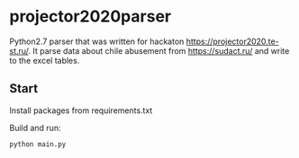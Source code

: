 # projector2020parser
Python2.7 parser that was written for hackaton https://projector2020.te-st.ru/. It parse data about chile abusement from https://sudact.ru/ and write to the excel tables. 
## Start
Install packages from requirements.txt

Build and run:
```
python main.py
```
